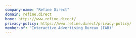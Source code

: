 ```yaml
---
company-name: "Refine Direct"
domain: refine.direct
home: https://www.refine.direct/
privacy-policy: https://www.refine.direct/privacy-policy/
member-of: "Interactive Advertising Bureau (IAB)"
---
```




